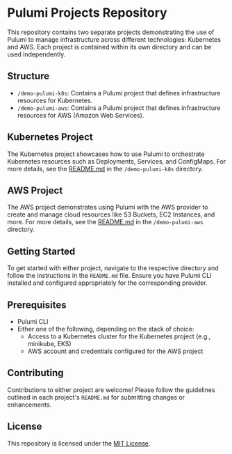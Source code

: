 # Pulumi Projects Repository

This repository contains two separate projects demonstrating the use of Pulumi to manage infrastructure across different technologies: Kubernetes and AWS. Each project is contained within its own directory and can be used independently.

## Structure

- `/demo-pulumi-k8s`: Contains a Pulumi project that defines infrastructure resources for Kubernetes.
- `/demo-pulumi-aws`: Contains a Pulumi project that defines infrastructure resources for AWS (Amazon Web Services).

## Kubernetes Project

The Kubernetes project showcases how to use Pulumi to orchestrate Kubernetes resources such as Deployments, Services, and ConfigMaps. For more details, see the [README.md](./demo-pulumi-k8s/README.md) in the `/demo-pulumi-k8s` directory.

## AWS Project

The AWS project demonstrates using Pulumi with the AWS provider to create and manage cloud resources like S3 Buckets, EC2 Instances, and more. For more details, see the [README.md](./demo-pulumi-aws/README.md) in the `/demo-pulumi-aws` directory.

## Getting Started

To get started with either project, navigate to the respective directory and follow the instructions in the `README.md` file. Ensure you have Pulumi CLI installed and configured appropriately for the corresponding provider.

## Prerequisites

- Pulumi CLI
- Either one of the following, depending on the stack of choice:
  - Access to a Kubernetes cluster for the Kubernetes project (e.g., minikube, EKS)
  - AWS account and credentials configured for the AWS project

## Contributing

Contributions to either project are welcome! Please follow the guidelines outlined in each project's `README.md` for submitting changes or enhancements.

## License

This repository is licensed under the [MIT License](LICENSE).

